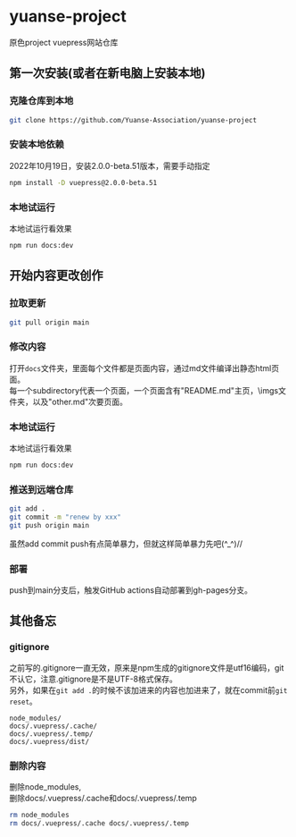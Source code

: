 # yuanse-project
原色project vuepress网站仓库

## 第一次安装(或者在新电脑上安装本地)

### 克隆仓库到本地
```bash
git clone https://github.com/Yuanse-Association/yuanse-project
```

### 安装本地依赖
2022年10月19日，安装2.0.0-beta.51版本，需要手动指定
```bash
npm install -D vuepress@2.0.0-beta.51
```

### 本地试运行
本地试运行看效果
```bash
npm run docs:dev
```

## 开始内容更改创作

### 拉取更新
```bash
git pull origin main
```

### 修改内容
打开`docs`文件夹，里面每个文件都是页面内容，通过md文件编译出静态html页面。  
每一个subdirectory代表一个页面，一个页面含有"README.md"主页，\imgs文件夹，以及"other.md"次要页面。

### 本地试运行
本地试运行看效果
```bash
npm run docs:dev
```

### 推送到远端仓库
```bash
git add .
git commit -m "renew by xxx"
git push origin main
```
虽然add commit push有点简单暴力，但就这样简单暴力先吧(^_^)//

### 部署
push到main分支后，触发GitHub actions自动部署到gh-pages分支。

## 其他备忘

### gitignore
之前写的.gitignore一直无效，原来是npm生成的gitignore文件是utf16编码，git不认它，注意.gitignore是不是UTF-8格式保存。  
另外，如果在` git add . `的时候不该加进来的内容也加进来了，就在commit前`git reset`。
```
node_modules/
docs/.vuepress/.cache/
docs/.vuepress/.temp/
docs/.vuepress/dist/
```

### 删除内容
删除node_modules,  
删除docs/.vuepress/.cache和docs/.vuepress/.temp
```bash
rm node_modules
rm docs/.vuepress/.cache docs/.vuepress/.temp
```